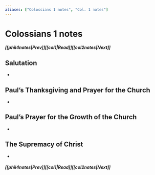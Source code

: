 ```yaml
---
aliases: ["Colossians 1 notes", "Col. 1 notes"]
---
```

# Colossians 1 notes
##### <span class=arrow-left></span>[[phil4notes|Prev]]<span class=navigation-separator></span>[[col1|Read]]<span class=navigation-separator></span>[[col2notes|Next]]<span class=arrow-right></span>
## Salutation
- 
## Paul’s Thanksgiving and Prayer for the Church
- 
## Paul’s Prayer for the Growth of the Church
- 
## The Supremacy of Christ
- 
##### <span class=arrow-left></span>[[phil4notes|Prev]]<span class=navigation-separator></span>[[col1|Read]]<span class=navigation-separator></span>[[col2notes|Next]]<span class=arrow-right></span>
